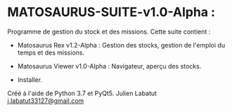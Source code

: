 # MATOSAURUS-SUITE-v1.0-Alpha :
Programme de gestion du stock et des missions.
Cette suite contient :

- Matosaurus Rex v1.2-Alpha :
Gestion des stocks, gestion de l'emploi du temps et des missions.

- Matosaurus Viewer v1.0-Alpha :
Navigateur, aperçu des stocks.

- Installer.

Créé à l'aide de Python 3.7 et PyQt5.
Julien Labatut
j.labatut33127@gmail.com

